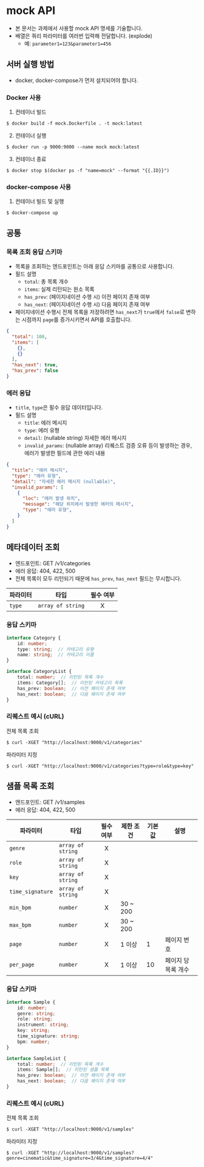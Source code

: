 # mock API

- 본 문서는 과제에서 사용할 mock API 명세를 기술합니다.
- 배열은 쿼리 파라미터를 여러번 입력해 전달합니다. (explode)
  - 예: `parameter1=123&parameter1=456`

## 서버 실행 방법

- docker, docker-compose가 먼저 설치되어야 합니다.
 
### Docker 사용

1. 컨테이너 빌드
```shell
$ docker build -f mock.Dockerfile . -t mock:latest
```
2. 컨테이너 실행
```shell
$ docker run -p 9000:9000 --name mock mock:latest
```
3. 컨테이너 종료
```shell
$ docker stop $(docker ps -f "name=mock" --format "{{.ID}}")
```

### docker-compose 사용

1. 컨테이너 빌드 및 실행
```shell
$ docker-compose up
```

## 공통

### 목록 조회 응답 스키마

- 목록을 조회하는 엔드포인트는 아래 응답 스키마를 공통으로 사용합니다.
- 필드 설명
  - `total`: 총 목록 개수
  - `items`: 실제 리턴되는 원소 목록
  - `has_prev`: (페이지네이션 수행 시) 이전 페이지 존재 여부
  - `has_next`: (페이지네이션 수행 시) 다음 페이지 존재 여부
- 페이지네이션 수행시 전체 목록을 저장하려면 `has_next`가 `true`에서 `false`로 변하는 시점까지 `page`를 증가시키면서 API를 호출합니다. 

```json
{
  "total": 100,
  "items": [
    {},
    {}
  ],
  "has_next": true,
  "has_prev": false
}
```

### 에러 응답

- `title`, `type`은 필수 응답 데이터입니다.
- 필드 설명
  - `title`: 에러 메시지
  - `type`: 에러 유형
  - `detail`: (nullable string) 자세한 에러 메시지
  - `invalid_params`: (nullable array) 리퀘스트 검증 오류 등이 발생하는 경우, 에러가 발생한 필드에 관한 에러 내용

```json
{
  "title": "에러 메시지",
  "type": "에러 유형",
  "detail": "자세한 에러 메시지 (nullable)",
  "invalid_params": [
    {
      "loc": "에러 발생 위치",
      "message": "해당 위치에서 발생한 에러의 메시지",
      "type": "에러 유형",
    }
  ]
}
```


## 메타데이터 조회

- 엔드포인트: GET /v1/categories
- 에러 응답: 404, 422, 500
- 전체 목록이 모두 리턴되기 때문에 `has_prev`, `has_next` 필드는 무시합니다.

| 파라미터   | 타입                | 필수 여부 | 
|--------|-------------------|:-----:|
 | `type` | `array of string` |   X   |

### 응답 스키마

```typescript
interface Category {
    id: number;
    type: string;  // 카테고리 유형
    name: string;  // 카테고리 이름
}

interface CategoryList {
    total: number;  // 리턴된 목록 개수
    items: Category[];  // 리턴된 카테고리 목록
    has_prev: boolean;  // 이전 페이지 존재 여부
    has_next: boolean;  // 다음 페이지 존재 여부
}
```

### 리퀘스트 예시 (cURL)

전체 목록 조회
```shell
$ curl -XGET "http://localhost:9000/v1/categories"
```

파라미터 지정
```shell
$ curl -XGET "http://localhost:9000/v1/categories?type=role&type=key"
```

## 샘플 목록 조회

- 엔드포인트: GET /v1/samples
- 에러 응답: 404, 422, 500

| 파라미터             | 타입                | 필수 여부 | 제한 조건    | 기본값 | 설명          | 
|------------------|-------------------|:-----:|----------|-----|-------------|
 | `genre`          | `array of string` |   X   |          |     |             |
 | `role`           | `array of string` |   X   |          |     |             |
 | `key`            | `array of string` |   X   |          |     |             |
 | `time_signature` | `array of string` |   X   |          |     |             |
 | `min_bpm`        | `number`          |   X   | 30 ~ 200 |     |             |
 | `max_bpm`        | `number`          |   X   | 30 ~ 200 |     |             |
 | `page`           | `number`          |   X   | 1 이상     | 1   | 페이지 번호      |
 | `per_page`       | `number`          |   X   | 1 이상     | 10  | 페이지 당 목록 개수 |

### 응답 스키마

```typescript
interface Sample {
    id: number;
    genre: string;
    role: string;
    instrument: string;
    key: string;
    time_signature: string;
    bpm: number;
}

interface SampleList {
    total: number;  // 리턴된 목록 개수
    items: Sample[];  // 리턴된 샘플 목록
    has_prev: boolean;  // 이전 페이지 존재 여부
    has_next: boolean;  // 다음 페이지 존재 여부
}
```

### 리퀘스트 예시 (cURL)

전체 목록 조회
```shell
$ curl -XGET "http://localhost:9000/v1/samples"
```

파라미터 지정
```shell
$ curl -XGET "http://localhost:9000/v1/samples?genre=cinematic&time_signature=3/4&time_signature=4/4"
```

